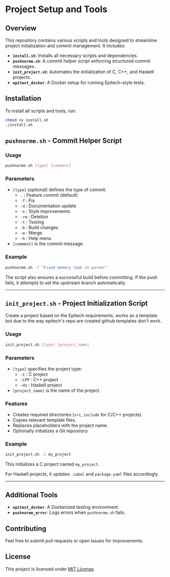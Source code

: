 # Project Setup and Tools

## Overview
This repository contains various scripts and tools designed to streamline project initialization and commit management. It includes:

- **`install.sh`**: Installs all necessary scripts and dependencies.
- **`pushnorme.sh`**: A commit helper script enforcing structured commit messages.
- **`init_project.sh`**: Automates the initialization of C, C++, and Haskell projects.
- **`epitest_docker`**: A Docker setup for running Epitech-style tests.

## Installation
To install all scripts and tools, run:
```bash
chmod +x install.sh
./install.sh
```

## `pushnorme.sh` - Commit Helper Script

### Usage
```bash
pushnorme.sh [type] [comment]
```

### Parameters
- `[type]` (optional) defines the type of commit:
  - `.` : Feature commit (default)
  - `-f` : Fix
  - `-d` : Documentation update
  - `-s` : Style improvements
  - `-rm` : Deletion
  - `-t` : Testing
  - `-b` : Build changes
  - `-m` : Merge
  - `-h` : Help menu
- `[comment]` is the commit message.

### Example
```bash
pushnorme.sh -f "Fixed memory leak in parser"
```

The script also ensures a successful build before committing. If the push fails, it attempts to set the upstream branch automatically.

---

## `init_project.sh` - Project Initialization Script

Create a project based on the Epitech requirements, works as a template but due to the way epitech's repo are created github templates don't work.

### Usage
```bash
init_project.sh [type] [project_name]
```

### Parameters
- `[type]` specifies the project type:
  - `-C` : C project
  - `-CPP` : C++ project
  - `-Hs` : Haskell project
- `[project_name]` is the name of the project.

### Features
- Creates required directories (`src`, `include` for C/C++ projects).
- Copies relevant template files.
- Replaces placeholders with the project name.
- Optionally initializes a Git repository.

### Example
```bash
init_project.sh -C my_project
```
This initializes a C project named `my_project`.

For Haskell projects, it updates `.cabal` and `package.yaml` files accordingly.

---

## Additional Tools
- **`epitest_docker`**: A Dockerized testing environment.
- **`pushnorme_error`**: Logs errors when `pushnorme.sh` fails.

## Contributing
Feel free to submit pull requests or open issues for improvements.

## License
This project is licensed under [MIT License](LICENSE).

